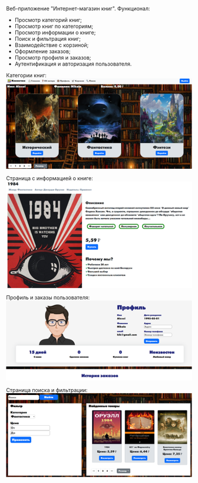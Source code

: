 Веб-приложение "Интернет-магазин книг".
Функционал:
 - Просмотр категорий книг;
 - Просмотр книг по категориям;
 - Просмотр информации о книге;
 - Поиск и фильтрация книг;
 - Взаимодействие с корзиной;
 - Оформление заказов;
 - Просмотр профиля и заказов;
 - Аутентификация и авторизация пользователя.

Категории книг:
![Категории книг](https://raw.githubusercontent.com/GreenTeilor/AllLabs/116c85083462d7b8aa47a00093c1ce2c1c6888bc/Semester_6/Kursach/Screenshots/categories.png)

Страница с информацией о книге:
![Страница с информацией о книге](https://raw.githubusercontent.com/GreenTeilor/AllLabs/116c85083462d7b8aa47a00093c1ce2c1c6888bc/Semester_6/Kursach/Screenshots/product.png)

Профиль и заказы пользователя:
![Профиль и заказы пользователя](https://raw.githubusercontent.com/GreenTeilor/AllLabs/116c85083462d7b8aa47a00093c1ce2c1c6888bc/Semester_6/Kursach/Screenshots/profile.png)

Страница поиска и фильтрации:
![Страница поиска и фильтрации](https://raw.githubusercontent.com/GreenTeilor/AllLabs/116c85083462d7b8aa47a00093c1ce2c1c6888bc/Semester_6/Kursach/Screenshots/search.png)